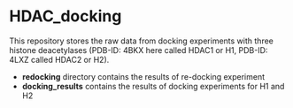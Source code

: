 # HDAC_docking
 
This repository stores the raw data from docking experiments with three histone deacetylases (PDB-ID: 4BKX here called HDAC1 or H1, PDB-ID: 4LXZ called HDAC2 or H2).

- **redocking** directory contains the results of re-docking experiment
- **docking_results** contains the results of docking experiments for H1 and H2


